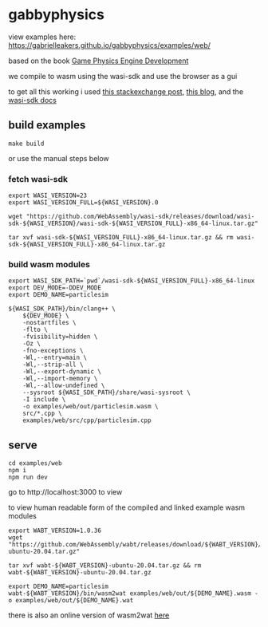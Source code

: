 # gabbyphysics

view examples here: https://gabrielleakers.github.io/gabbyphysics/examples/web/

based on the book [Game Physics Engine Development](http://www.r-5.org/files/books/computers/algo-list/realtime-3d/Ian_Millington-Game_Physics_Engine_Development-EN.pdf)

we compile to wasm using the wasi-sdk and use the browser as a gui

to get all this working i used [this stackexchange post](https://stackoverflow.com/questions/59587066/no-emscripten-how-to-compile-c-with-standard-library-to-webassembly), [this blog](https://michaelfranzl.github.io/clang-wasm-browser-starterpack/), and the [wasi-sdk docs](https://github.com/WebAssembly/wasi-sdk)

## build examples
```
make build
```
or use the manual steps below
### fetch wasi-sdk
```
export WASI_VERSION=23
export WASI_VERSION_FULL=${WASI_VERSION}.0

wget "https://github.com/WebAssembly/wasi-sdk/releases/download/wasi-sdk-${WASI_VERSION}/wasi-sdk-${WASI_VERSION_FULL}-x86_64-linux.tar.gz"

tar xvf wasi-sdk-${WASI_VERSION_FULL}-x86_64-linux.tar.gz && rm wasi-sdk-${WASI_VERSION_FULL}-x86_64-linux.tar.gz
```
### build wasm modules
```
export WASI_SDK_PATH=`pwd`/wasi-sdk-${WASI_VERSION_FULL}-x86_64-linux
export DEV_MODE=-DDEV_MODE
export DEMO_NAME=particlesim

${WASI_SDK_PATH}/bin/clang++ \
	${DEV_MODE} \
	-nostartfiles \
	-flto \
	-fvisibility=hidden \
	-Oz \
	-fno-exceptions \
	-Wl,--entry=main \
	-Wl,--strip-all \
	-Wl,--export-dynamic \
	-Wl,--import-memory \
	-Wl,--allow-undefined \
	--sysroot ${WASI_SDK_PATH}/share/wasi-sysroot \
	-I include \
	-o examples/web/out/particlesim.wasm \
	src/*.cpp \
	examples/web/src/cpp/particlesim.cpp
```
## serve
```
cd examples/web
npm i
npm run dev
```

go to http://localhost:3000 to view

to view human readable form of the compiled and linked example wasm modules
```
export WABT_VERSION=1.0.36
wget "https://github.com/WebAssembly/wabt/releases/download/${WABT_VERSION}/wabt-${WABT_VERSION}-ubuntu-20.04.tar.gz"

tar xvf wabt-${WABT_VERSION}-ubuntu-20.04.tar.gz && rm wabt-${WABT_VERSION}-ubuntu-20.04.tar.gz

export DEMO_NAME=particlesim
wabt-${WABT_VERSION}/bin/wasm2wat examples/web/out/${DEMO_NAME}.wasm -o examples/web/out/${DEMO_NAME}.wat
```
there is also an online version of wasm2wat [here](https://webassembly.github.io/wabt/demo/wasm2wat/)
